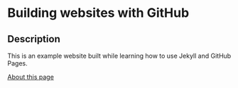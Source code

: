 # Building websites with GitHub

## Description
This is an example website built while learning how to use Jekyll and GitHub Pages.

[About this page](about)
